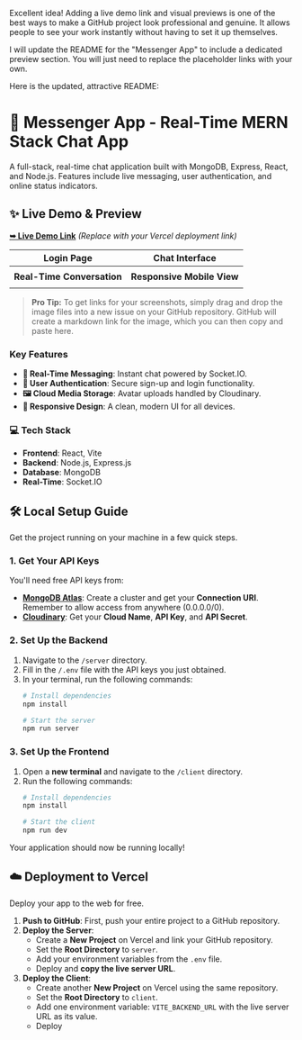 Excellent idea! Adding a live demo link and visual previews is one of the best ways to make a GitHub project look professional and genuine. It allows people to see your work instantly without having to set it up themselves.

I will update the README for the "Messenger App" to include a dedicated preview section. You will just need to replace the placeholder links with your own.

Here is the updated, attractive README:

# 🚀 Messenger App - Real-Time MERN Stack Chat App

A full-stack, real-time chat application built with MongoDB, Express, React, and Node.js. Features include live messaging, user authentication, and online status indicators.

## ✨ **Live Demo & Preview**

[**➥ Live Demo Link**](https://your-messenger-app.vercel.app) *(Replace with your Vercel deployment link)*

| Login Page                                                                                             | Chat Interface                                                                                             |
| ------------------------------------------------------------------------------------------------------ | ---------------------------------------------------------------------------------------------------------- |
|                    |    |
| **Real-Time Conversation**                                                                             | **Responsive Mobile View**                                                                                 |
|  |  |

> **Pro Tip:** To get links for your screenshots, simply drag and drop the image files into a new issue on your GitHub repository. GitHub will create a markdown link for the image, which you can then copy and paste here.

### **Key Features**
*   **💬 Real-Time Messaging**: Instant chat powered by Socket.IO.
*   **🔐 User Authentication**: Secure sign-up and login functionality.
*   **🖼️ Cloud Media Storage**: Avatar uploads handled by Cloudinary.
*   **📱 Responsive Design**: A clean, modern UI for all devices.

### 💻 **Tech Stack**
*   **Frontend**: React, Vite
*   **Backend**: Node.js, Express.js
*   **Database**: MongoDB
*   **Real-Time**: Socket.IO

## 🛠️ **Local Setup Guide**

Get the project running on your machine in a few quick steps.

### **1. Get Your API Keys**
You'll need free API keys from:
*   [**MongoDB Atlas**](https://mongodb.com/cloud/atlas/register): Create a cluster and get your **Connection URI**. Remember to allow access from anywhere (0.0.0.0/0).
*   [**Cloudinary**](https://cloudinary.com/users/register_free): Get your **Cloud Name**, **API Key**, and **API Secret**.

### **2. Set Up the Backend**
1.  Navigate to the `/server` directory.
2.  Fill in the `/.env` file with the API keys you just obtained.
3.  In your terminal, run the following commands:
    ```bash
    # Install dependencies
    npm install

    # Start the server
    npm run server
    ```

### **3. Set Up the Frontend**
1.  Open a **new terminal** and navigate to the `/client` directory.
2.  Run the following commands:
    ```bash
    # Install dependencies
    npm install

    # Start the client
    npm run dev
    ```
Your application should now be running locally!

## ☁️ **Deployment to Vercel**

Deploy your app to the web for free.

1.  **Push to GitHub**: First, push your entire project to a GitHub repository.
2.  **Deploy the Server**:
    *   Create a **New Project** on Vercel and link your GitHub repository.
    *   Set the **Root Directory** to `server`.
    *   Add your environment variables from the `.env` file.
    *   Deploy and **copy the live server URL**.
3.  **Deploy the Client**:
    *   Create another **New Project** on Vercel using the same repository.
    *   Set the **Root Directory** to `client`.
    *   Add one environment variable: `VITE_BACKEND_URL` with the live server URL as its value.
    *   Deploy
